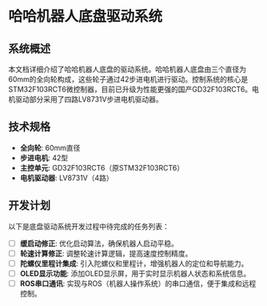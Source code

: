 # 哈哈机器人底盘驱动系统

## 系统概述

本文档详细介绍了哈哈机器人底盘的驱动系统。哈哈机器人底盘由三个直径为60mm的全向轮构成，这些轮子通过42步进电机进行驱动。控制系统的核心是STM32F103RCT6微控制器，目前已升级为性能更强的国产GD32F103RCT6。电机驱动部分采用了四路LV8731V步进电机驱动器。

## 技术规格

- **全向轮**: 60mm直径
- **步进电机**: 42型
- **主控单元**: GD32F103RCT6（原STM32F103RCT6）
- **电机驱动器**: LV8731V（4路）

## 开发计划

以下是底盘驱动系统开发过程中待完成的任务列表：

- [ ] **缓启动修正**: 优化启动算法，确保机器人启动平稳。
- [ ] **轮速计算修正**: 调整轮速计算逻辑，提高速度控制精度。
- [ ] **陀螺仪里程计集成**: 引入陀螺仪和里程计，增强机器人的定位和导航能力。
- [ ] **OLED显示功能**: 添加OLED显示屏，用于实时显示机器人状态和系统信息。
- [ ] **ROS串口通讯**: 实现与ROS（机器人操作系统）的串口通信，便于集成和远程控制。